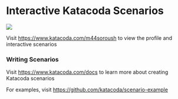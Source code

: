 # Interactive Katacoda Scenarios

[![](http://shields.katacoda.com/katacoda/m44soroush/count.svg)](https://www.katacoda.com/m44soroush "Get your profile on Katacoda.com")

Visit https://www.katacoda.com/m44soroush to view the profile and interactive scenarios

### Writing Scenarios
Visit https://www.katacoda.com/docs to learn more about creating Katacoda scenarios

For examples, visit https://github.com/katacoda/scenario-example
